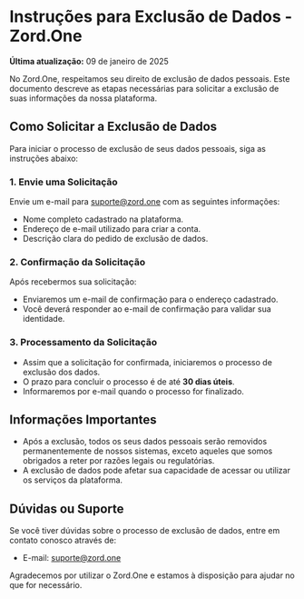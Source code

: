 # Instruções para Exclusão de Dados - Zord.One

**Última atualização:** 09 de janeiro de 2025

No Zord.One, respeitamos seu direito de exclusão de dados pessoais. Este documento descreve as etapas necessárias para solicitar a exclusão de suas informações da nossa plataforma.

## Como Solicitar a Exclusão de Dados

Para iniciar o processo de exclusão de seus dados pessoais, siga as instruções abaixo:

### 1. Envie uma Solicitação
Envie um e-mail para [suporte@zord.one](mailto:suporte@zord.one) com as seguintes informações:

- Nome completo cadastrado na plataforma.
- Endereço de e-mail utilizado para criar a conta.
- Descrição clara do pedido de exclusão de dados.

### 2. Confirmação da Solicitação

Após recebermos sua solicitação:
- Enviaremos um e-mail de confirmação para o endereço cadastrado.
- Você deverá responder ao e-mail de confirmação para validar sua identidade.

### 3. Processamento da Solicitação

- Assim que a solicitação for confirmada, iniciaremos o processo de exclusão dos dados.
- O prazo para concluir o processo é de até **30 dias úteis**.
- Informaremos por e-mail quando o processo for finalizado.

## Informações Importantes

- Após a exclusão, todos os seus dados pessoais serão removidos permanentemente de nossos sistemas, exceto aqueles que somos obrigados a reter por razões legais ou regulatórias.
- A exclusão de dados pode afetar sua capacidade de acessar ou utilizar os serviços da plataforma.

## Dúvidas ou Suporte

Se você tiver dúvidas sobre o processo de exclusão de dados, entre em contato conosco através de:

- E-mail: [suporte@zord.one](mailto:suporte@zord.one)

Agradecemos por utilizar o Zord.One e estamos à disposição para ajudar no que for necessário.
